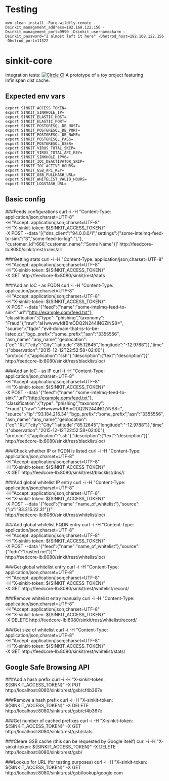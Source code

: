 # Testing

    mvn clean install -Parq-wildfly-remote -Dsinkit_management_address=192.168.122.156 -Dsinkit_management_port=9990 -Dsinkit_username=karm -Dsinkit_password="I almost left it here" -Dhotrod_host=192.168.122.156 -Dhotrod_port=11322

# sinkit-core
Integration tests: [![Circle CI](https://circleci.com/gh/intfeed/sinkit-core.svg?style=svg)](https://circleci.com/gh/intfeed/sinkit-core)
A prototype of a toy project featuring Infinispan dist cache.

## Expected env vars
    export SINKIT_ACCESS_TOKEN=
    export SINKIT_SINKHOLE_IP=
    export SINKIT_ELASTIC_HOST=
    export SINKIT_ELASTIC_PORT=
    export SINKIT_POSTGRESQL_DB_HOST=
    export SINKIT_POSTGRESQL_DB_PORT=
    export SINKIT_POSTGRESQL_DB_NAME=
    export SINKIT_POSTGRESQL_PASS=
    export SINKIT_POSTGRESQL_USER=
    export SINKIT_VIRUS_TOTAL_SKIP=
    export SINKIT_VIRUS_TOTAL_API_KEY=
    export SINKIT_SINKHOLE_IPV6=
    export SINKIT_IOC_DEACTIVATOR_SKIP=
    export SINKIT_IOC_ACTIVE_HOURS=
    export SINKIT_GSB_API_KEY=
    export SINKIT_GSB_FULLHASH_URL=
    export SINKIT_WHITELIST_VALID_HOURS=
    export SINKIT_LOGSTASH_URL=

## Basic config
###Feeds configurations
    curl -i -H "Content-Type: application/json;charset=UTF-8" \
    -H "Accept: application/json;charset=UTF-8" \
    -H "X-sinkit-token: ${SINKIT_ACCESS_TOKEN}" \
    -X POST --data '[{"dns_client":"94.0.0.0/1","settings":{"some-intelmq-feed-to-sink":"S","some-feed-to-log":"L"}, \
    "customer_id":666,"customer_name":"Some Name"}]' http://feedcore-lb:8080/sinkit/rest/rules/all

###Getting stats
    curl -i -H "Content-Type: application/json;charset=UTF-8" \
    -H "Accept: application/json;charset=UTF-8" \
    -H "X-sinkit-token: ${SINKIT_ACCESS_TOKEN}" \
    -X GET http://feedcore-lb:8080/sinkit/rest/stats

###Add an IoC - as FQDN
    curl -i -H "Content-Type: application/json;charset=UTF-8" \
    -H "Accept: application/json;charset=UTF-8" \
    -H "X-sinkit-token: ${SINKIT_ACCESS_TOKEN}" \
    -X POST --data '{"feed":{"name":"some-intelmq-feed-to-sink","url":"http://example.com/feed.txt"}, \
    "classification":{"type": "phishing","taxonomy": "Fraud"},"raw":"aHwwwwfdfBmODQ2N244iNGZiNS8=", \
    "source":{"fqdn":"evil-domain-that-is-to-be-listed.cz","bgp_prefix":"some_prefix","asn":"3355556", \
    "asn_name":"any_name","geolocation":{"cc":"RU","city":"City","latitude":"85.12645","longitude":"-12.9788"}},"time":{"observation":"2015-12-12T22:52:58+02:00"}, \
    "protocol":{"application":"ssh"},"description":{"text":"description"}}' \
    http://feedcore-lb:8080/sinkit/rest/blacklist/ioc/

###Add an IoC - as IP
    curl -i -H "Content-Type: application/json;charset=UTF-8" \
    -H "Accept: application/json;charset=UTF-8" \
    -H "X-sinkit-token: ${SINKIT_ACCESS_TOKEN}" \
    -X POST --data '{"feed":{"name":"some-intelmq-feed-to-sink","url":"http://example.com/feed.txt"}, \
    "classification":{"type": "phishing","taxonomy": "Fraud"},"raw":"aHwwwwfdfBmODQ2N244iNGZiNS8=", \
    "source":{"ip":"93.184.216.34","bgp_prefix":"some_prefix","asn":"3355556", \
    "asn_name":"any_name","geolocation":{"cc":"RU","city":"City","latitude":"85.12645","longitude":"-12.9788"}},"time":{"observation":"2015-12-12T22:52:58+02:00"}, \
    "protocol":{"application":"ssh"},"description":{"text":"description"}}' \
    http://feedcore-lb:8080/sinkit/rest/blacklist/ioc/

###Check whether IP or FQDN is listed
    curl -i -H "Content-Type: application/json;charset=UTF-8" \
    -H "Accept: application/json;charset=UTF-8" \
    -H "X-sinkit-token: ${SINKIT_ACCESS_TOKEN}" \
    -X GET http://feedcore-lb:8080/sinkit/rest/blacklist/dns/<DNS client IP>/<domain or IP to check>

###Add global whitelist IP entry
    curl -i -H "Content-Type: application/json;charset=UTF-8" \
    -H "Accept: application/json;charset=UTF-8" \
    -H "X-sinkit-token: ${SINKIT_ACCESS_TOKEN}" \
    -X POST --data '{"feed":{"name":"name_of_whitelist"},"source":{"ip":"83.215.22.31"}}"' \
    http://feedcore-lb:8080/sinkit/rest/whitelist/ioc/

###Add global whitelist FQDN entry
    curl -i -H "Content-Type: application/json;charset=UTF-8" \
    -H "Accept: application/json;charset=UTF-8" \
    -H "X-sinkit-token: ${SINKIT_ACCESS_TOKEN}" \
    -X POST --data '{"feed":{"name":"name_of_whitelist"},"source":{"fqdn":"trusted.net"}}"' \
    http://feedcore-lb:8080/sinkit/rest/whitelist/ioc/

###Get global whitelist entry
    curl -i -H "Content-Type: application/json;charset=UTF-8" \
    -H "Accept: application/json;charset=UTF-8" \
    -H "X-sinkit-token: ${SINKIT_ACCESS_TOKEN}" \
    -X GET http://feedcore-lb:8080/sinkit/rest/whitelist/record/<domain or IP to check>

###Remove whitelist entry manually
    curl -i -H "Content-Type: application/json;charset=UTF-8" \
    -H "Accept: application/json;charset=UTF-8" \
    -H "X-sinkit-token: ${SINKIT_ACCESS_TOKEN}" \
    -X DELETE http://feedcore-lb:8080/sinkit/rest/whitelist/record/<domain or IP to check>

###Get size of whitelist
    curl -i -H "Content-Type: application/json;charset=UTF-8" \
    -H "Accept: application/json;charset=UTF-8" \
    -H "X-sinkit-token: ${SINKIT_ACCESS_TOKEN}" \
    -X GET http://feedcore-lb:8080/sinkit/rest/whitelist/stats/

## Google Safe Browsing API
###Add a hash prefix
    curl -i -H "X-sinkit-token: ${SINKIT_ACCESS_TOKEN}" -X PUT http://localhost:8080/sinkit/rest/gsb/cf4b367e

###Remove a hash prefix
    curl -i -H "X-sinkit-token: ${SINKIT_ACCESS_TOKEN}" -X DELETE http://localhost:8080/sinkit/rest/gsb/cf4b367e

###Get number of cached prefixes
    curl -i -H "X-sinkit-token: ${SINKIT_ACCESS_TOKEN}" -X GET http://localhost:8080/sinkit/rest/gsb/stats

###Cleare GSB cache (this can be requested by Google itself)
    curl -i -H "X-sinkit-token: ${SINKIT_ACCESS_TOKEN}" -X DELETE http://localhost:8080/sinkit/rest/gsb/

###Lookup for URL (for testing purposes)
    curl -i -H "X-sinkit-token: ${SINKIT_ACCESS_TOKEN}" -X GET http://localhost:8080/sinkit/rest/gsb/lookup/google.com

